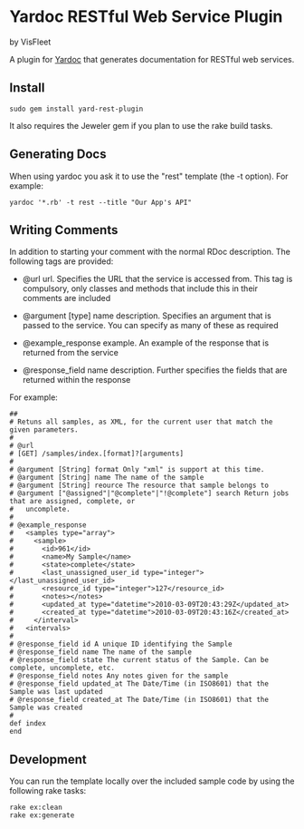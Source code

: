Yardoc RESTful Web Service Plugin
=================================
by VisFleet

A plugin for [Yardoc](http://yardoc.org/) that generates documentation for RESTful web services. 

Install
-------
    sudo gem install yard-rest-plugin

It also requires the Jeweler gem if you plan to use the rake build tasks.

Generating Docs
---------------
When using yardoc you ask it to use the "rest" template (the -t option). For example: 

    yardoc '*.rb' -t rest --title "Our App's API"

Writing Comments
----------------
In addition to starting your comment with the normal RDoc description. The following tags are provided:

- @url url. Specifies the URL that the service is accessed from. This tag is compulsory, only classes and methods 
    that include this in their comments are included

- @argument [type] name description. Specifies an argument that is passed to the service. You can specify as 
    many of these as required

- @example_response example. An example of the response that is returned from the service

- @response_field name description. Further specifies the fields that are returned within the response

For example:

    ##
    # Retuns all samples, as XML, for the current user that match the given parameters.
    # 
    # @url
    # [GET] /samples/index.[format]?[arguments]
    # 
    # @argument [String] format Only "xml" is support at this time.
    # @argument [String] name The name of the sample
    # @argument [String] reource The resource that sample belongs to
    # @argument ["@assigned"|"@complete"|"!@complete"] search Return jobs that are assigned, complete, or
    #   uncomplete.
    # 
    # @example_response
    #   <samples type="array">
    #     <sample>
    #       <id>961</id>
    #       <name>My Sample</name>
    #       <state>complete</state>
    #       <last_unassigned_user_id type="integer"></last_unassigned_user_id>
    #       <resource_id type="integer">127</resource_id>
    #       <notes></notes>
    #       <updated_at type="datetime">2010-03-09T20:43:29Z</updated_at>
    #       <created_at type="datetime">2010-03-09T20:43:16Z</created_at>
    #     </interval>
    #   <intervals>
    # 
    # @response_field id A unique ID identifying the Sample
    # @response_field name The name of the sample
    # @response_field state The current status of the Sample. Can be complete, uncomplete, etc.
    # @response_field notes Any notes given for the sample
    # @response_field updated_at The Date/Time (in ISO8601) that the Sample was last updated
    # @response_field created_at The Date/Time (in ISO8601) that the Sample was created
    # 
    def index
    end

Development
-----------
You can run the template locally over the included sample code by using the following rake tasks:
    
    rake ex:clean
    rake ex:generate


